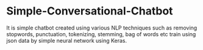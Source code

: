 # Simple-Conversational-Chatbot
It is simple chatbot created using various NLP techniques such as removing stopwords, punctuation, tokenizing, stemming, bag of words etc train using json data by simple neural network using Keras. 
